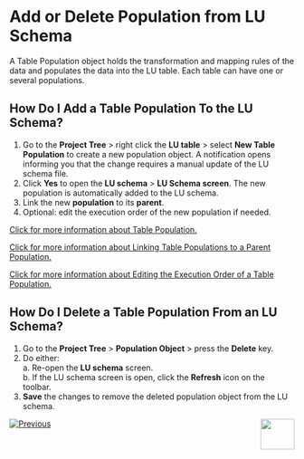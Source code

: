 # Add or Delete Population from LU Schema

A Table Population object holds the transformation and mapping rules of the data and populates the data into the LU table. Each table can have one or several populations. 

## How Do I Add a Table Population To the LU Schema?
1. Go to the **Project Tree** > right click the **LU table** > select **New Table Population** to create a new population object.  A notification opens informing you that the change requires a manual update of the LU schema file.
1. Click **Yes** to open the **LU schema** > **LU Schema screen**. The new population is automatically added to the LU schema. 
1. Link the new **population** to its **parent**.
1. Optional: edit the execution order of the new population if needed.

[Click for more information about Table Population.](/articles/07_table_population/01_table_population_overview.md)

[Click for more information about Linking Table Populations to a Parent Population.](/articles/03_logical_units/12_LU_hierarchy_and_linking_table_population.md)

[Click for more information about Editing the Execution Order of a Table Population.](/articles/07_table_population/13_LU_table_population_execution_order.md)

## How Do I Delete a Table Population From an LU Schema? 
1. Go to the **Project Tree** > **Population Object** > press the **Delete** key. 
1. Do either:\
  a. Re-open the **LU schema** screen. \
  b. If the LU schema screen is open, click the **Refresh** icon on the toolbar.
1. **Save** the changes to remove the deleted population object from the LU schema.

[![Previous](/articles/images/Previous.png)](/articles/03_logical_units/10_delete_table_from_a_schema.md)[<img align="right" width="60" height="54" src="/articles/images/Next.png">](/articles/03_logical_units/12_LU_hierarchy_and_linking_table_population.md)
